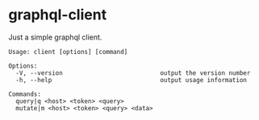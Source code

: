 graphql-client
==============

Just a simple graphql client.

```
Usage: client [options] [command]

Options:
  -V, --version                           output the version number
  -h, --help                              output usage information

Commands:
  query|q <host> <token> <query>
  mutate|m <host> <token> <query> <data>
```
